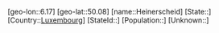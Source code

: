 ﻿---
location: [50.08,6.17]
type: City
tags:
- geo/City


SpocWebEntityId: 30854
isDeleted: false
confidential: public

---
[geo-lon::6.17]
[geo-lat::50.08]
[name::Heinerscheid]
[State::]
[Country::[Luxembourg](geo/Continent/Europe/Luxembourg.md)]
[StateId::]
[Population::]
[Unknown::]

